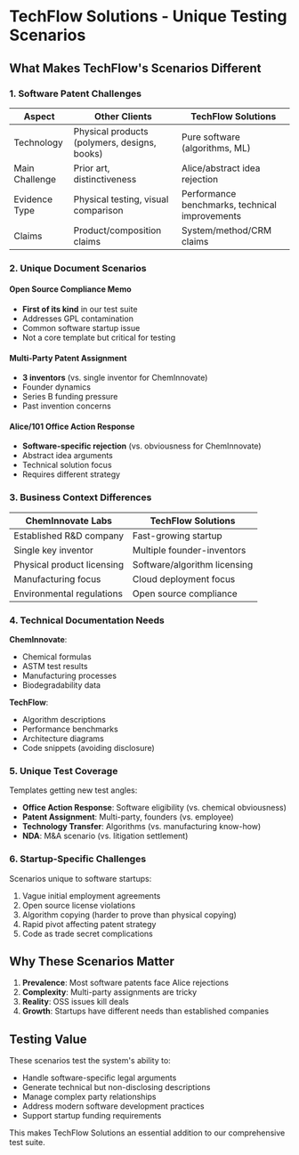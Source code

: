 # TechFlow Solutions - Unique Testing Scenarios

## What Makes TechFlow's Scenarios Different

### 1. Software Patent Challenges

| Aspect | Other Clients | TechFlow Solutions |
|--------|---------------|-------------------|
| Technology | Physical products (polymers, designs, books) | Pure software (algorithms, ML) |
| Main Challenge | Prior art, distinctiveness | Alice/abstract idea rejection |
| Evidence Type | Physical testing, visual comparison | Performance benchmarks, technical improvements |
| Claims | Product/composition claims | System/method/CRM claims |

### 2. Unique Document Scenarios

#### Open Source Compliance Memo
- **First of its kind** in our test suite
- Addresses GPL contamination
- Common software startup issue
- Not a core template but critical for testing

#### Multi-Party Patent Assignment
- **3 inventors** (vs. single inventor for ChemInnovate)
- Founder dynamics
- Series B funding pressure
- Past invention concerns

#### Alice/101 Office Action Response
- **Software-specific rejection** (vs. obviousness for ChemInnovate)
- Abstract idea arguments
- Technical solution focus
- Requires different strategy

### 3. Business Context Differences

| ChemInnovate Labs | TechFlow Solutions |
|-------------------|-------------------|
| Established R&D company | Fast-growing startup |
| Single key inventor | Multiple founder-inventors |
| Physical product licensing | Software/algorithm licensing |
| Manufacturing focus | Cloud deployment focus |
| Environmental regulations | Open source compliance |

### 4. Technical Documentation Needs

**ChemInnovate**:
- Chemical formulas
- ASTM test results
- Manufacturing processes
- Biodegradability data

**TechFlow**:
- Algorithm descriptions
- Performance benchmarks
- Architecture diagrams
- Code snippets (avoiding disclosure)

### 5. Unique Test Coverage

Templates getting new test angles:
- **Office Action Response**: Software eligibility (vs. chemical obviousness)
- **Patent Assignment**: Multi-party, founders (vs. employee)
- **Technology Transfer**: Algorithms (vs. manufacturing know-how)
- **NDA**: M&A scenario (vs. litigation settlement)

### 6. Startup-Specific Challenges

Scenarios unique to software startups:
1. Vague initial employment agreements
2. Open source license violations
3. Algorithm copying (harder to prove than physical copying)
4. Rapid pivot affecting patent strategy
5. Code as trade secret complications

## Why These Scenarios Matter

1. **Prevalence**: Most software patents face Alice rejections
2. **Complexity**: Multi-party assignments are tricky
3. **Reality**: OSS issues kill deals
4. **Growth**: Startups have different needs than established companies

## Testing Value

These scenarios test the system's ability to:
- Handle software-specific legal arguments
- Generate technical but non-disclosing descriptions
- Manage complex party relationships
- Address modern software development practices
- Support startup funding requirements

This makes TechFlow Solutions an essential addition to our comprehensive test suite. 